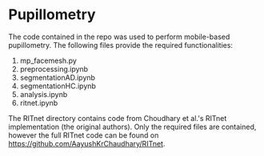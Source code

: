 # Pupillometry

The code contained in the repo was used to perform mobile-based pupillometry. The following files provide the required functionalities:

1. mp_facemesh.py 
2. preprocessing.ipynb
3. segmentationAD.ipynb
4. segmentationHC.ipynb
5. analysis.ipynb
6. ritnet.ipynb

The RITnet directory contains code from Choudhary et al.'s RITnet implementation (the original authors). Only the required files are contained, however the full RITnet code can be found on https://github.com/AayushKrChaudhary/RITnet.
